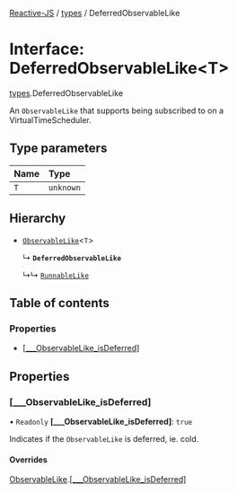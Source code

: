 [Reactive-JS](../README.md) / [types](../modules/types.md) / DeferredObservableLike

# Interface: DeferredObservableLike<T\>

[types](../modules/types.md).DeferredObservableLike

An `ObservableLike` that supports being subscribed to on a VirtualTimeScheduler.

## Type parameters

| Name | Type |
| :------ | :------ |
| `T` | `unknown` |

## Hierarchy

- [`ObservableLike`](types.ObservableLike.md)<`T`\>

  ↳ **`DeferredObservableLike`**

  ↳↳ [`RunnableLike`](types.RunnableLike.md)

## Table of contents

### Properties

- [[\_\_\_ObservableLike\_isDeferred]](types.DeferredObservableLike.md#[___observablelike_isdeferred])

## Properties

### [\_\_\_ObservableLike\_isDeferred]

• `Readonly` **[\_\_\_ObservableLike\_isDeferred]**: ``true``

Indicates if the `ObservableLike` is deferred, ie. cold.

#### Overrides

[ObservableLike](types.ObservableLike.md).[[___ObservableLike_isDeferred]](types.ObservableLike.md#[___observablelike_isdeferred])
